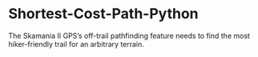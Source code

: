 # Shortest-Cost-Path-Python
The Skamania II GPS’s off-trail pathfinding feature needs to find the most hiker-friendly trail for an arbitrary terrain.
